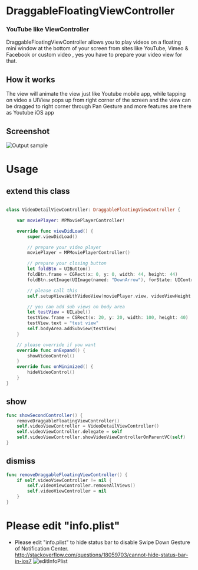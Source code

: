 


# DraggableFloatingViewController

### YouTube like ViewController

DraggableFloatingViewController allows you to play videos on a floating mini window at the bottom of your screen from sites like YouTube, Vimeo & Facebook or custom video , yes you have to prepare your video view for that.


How it works
------------
The view will animate the view just like Youtube mobile app, while tapping on video a UIView pops up from right corner of the screen and the view can be dragged to  right corner through Pan Gesture and more features are there as Youtube iOS app

Screenshot
------------

 ![Output sample](https://github.com/entotsu/DraggableFloatingViewController/raw/master/Screenshot2.gif)



# Usage

## extend this class
```swift

class VideoDetailViewController: DraggableFloatingViewController {

    var moviePlayer: MPMoviePlayerController!

    override func viewDidLoad() {
        super.viewDidLoad()

        // prepare your video player
        moviePlayer = MPMoviePlayerController()

        // prepare your closing button
        let foldBtn = UIButton()
        foldBtn.frame = CGRect(x: 0, y: 0, width: 44, height: 44)
        foldBtn.setImage(UIImage(named: "DownArrow"), forState: UIControlState.Normal)

        // please call this
        self.setupViewsWithVideoView(moviePlayer.view, videoViewHeight: 160, foldButton: foldBtn);

        // you can add sub views on body area
        let testView = UILabel()
        testView.frame = CGRect(x: 20, y: 20, width: 100, height: 40)
        testView.text = "test view"
        self.bodyArea.addSubview(testView)
    }

    // please override if you want
    override func onExpand() {
        showVideoControl()
    }
    override func onMinimized() {
        hideVideoControl()
    }
}
```



## show

```swift
func showSecondController() {
    removeDraggableFloatingViewController()
    self.videoViewController = VideoDetailViewController()
    self.videoViewController.delegate = self
    self.videoViewController.showVideoViewControllerOnParentVC(self)
}
```


## dismiss

```swift
func removeDraggableFloatingViewController() {
    if self.videoViewController != nil {
        self.videoViewController.removeAllViews()
        self.videoViewController = nil
    }
}
```






# Please edit "info.plist"
* Please edit "info.plist" to hide status bar to disable Swipe Down Gesture of Notification Center.
http://stackoverflow.com/questions/18059703/cannot-hide-status-bar-in-ios7
![editInfoPlist](http://i.stack.imgur.com/dM32P.png "editInfoPlist")

